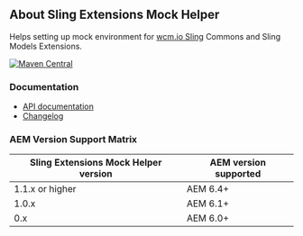## About Sling Extensions Mock Helper

Helps setting up mock environment for [wcm.io Sling][wcmio-sling] Commons and Sling Models Extensions.

[![Maven Central](https://maven-badges.herokuapp.com/maven-central/io.wcm/io.wcm.testing.wcm-io-mock.sling/badge.svg)](https://maven-badges.herokuapp.com/maven-central/io.wcm/io.wcm.testing.wcm-io-mock.sling)


### Documentation

* [API documentation](apidocs/)
* [Changelog](changes-report.html)


### AEM Version Support Matrix

|Sling Extensions Mock Helper version |AEM version supported
|-------------------------------------|----------------------
|1.1.x or higher                      |AEM 6.4+
|1.0.x                                |AEM 6.1+
|0.x                                  |AEM 6.0+


[wcmio-sling]: https://wcm.io/sling/
